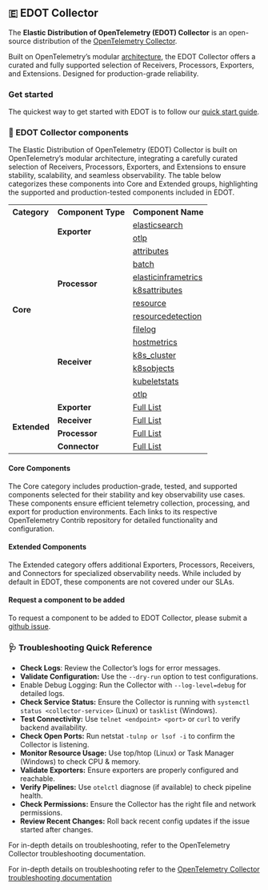 ## 🇪 EDOT Collector

The **Elastic Distribution of OpenTelemetry (EDOT) Collector** is an open-source distribution of the [OpenTelemetry Collector](https://github.com/open-telemetry/opentelemetry-collector).

Built on OpenTelemetry’s modular [architecture](https://opentelemetry.io/docs/collector/), the EDOT Collector offers a curated and fully supported selection of Receivers, Processors, Exporters, and Extensions. Designed for production-grade reliability. 

### Get started
The quickest way to get started with EDOT is to follow our [quick start guide](https://github.com/elastic/opentelemetry/blob/miguel-docs/quickstart-guide.md).

### 🧩 EDOT Collector components

The Elastic Distribution of OpenTelemetry (EDOT) Collector is built on OpenTelemetry’s modular architecture, integrating a carefully curated selection of Receivers, Processors, Exporters, and Extensions to ensure stability, scalability, and seamless observability. The table below categorizes these components into Core and Extended groups, highlighting the supported and production-tested components included in EDOT.

<table style="border-collapse: collapse; width: 100%;">
    <tr>
        <th style="text-align: left;">Category</th>
        <th style="text-align: left;">Component Type</th>
        <th style="text-align: left;">Component Name</th>
    </tr>
    <!-- Core Components -->
    <tr>
        <td rowspan="14"><strong>Core</strong></td>
        <td rowspan="2"><strong>Exporter</strong></td>
        <td><a href="https://github.com/open-telemetry/opentelemetry-collector-contrib/tree/main/exporter/elasticsearchexporter">elasticsearch</a></td>
    </tr>
    <tr>
        <td><a href="https://github.com/open-telemetry/opentelemetry-collector/tree/main/exporter/otlpexporter">otlp</a></td>
    </tr>
    <tr>
        <td rowspan="6"><strong>Processor</strong></td>
        <td><a href="https://github.com/open-telemetry/opentelemetry-collector-contrib/tree/main/processor/attributesprocessor">attributes</a></td>
    </tr>
    <tr>
        <td><a href="https://github.com/open-telemetry/opentelemetry-collector/tree/main/processor/batchprocessor">batch</a></td>
    </tr>
    <tr>
        <td><a href="https://github.com/open-telemetry/opentelemetry-collector-contrib/tree/main/processor/elasticinframetricsprocessor">elasticinframetrics</a></td>
    </tr>
    <tr>
        <td><a href="https://github.com/open-telemetry/opentelemetry-collector-contrib/tree/main/processor/k8sattributesprocessor">k8sattributes</a></td>
    </tr>
    <tr>
        <td><a href="https://github.com/open-telemetry/opentelemetry-collector/tree/main/processor/resourceprocessor">resource</a></td>
    </tr>
    <tr>
        <td><a href="https://github.com/open-telemetry/opentelemetry-collector-contrib/tree/main/processor/resourcedetectionprocessor">resourcedetection</a></td>
    </tr>
    <tr>
        <td rowspan="6"><strong>Receiver</strong></td>
        <td><a href="https://github.com/open-telemetry/opentelemetry-collector-contrib/tree/main/receiver/filelogreceiver">filelog</a></td>
    </tr>
    <tr>
        <td><a href="https://github.com/open-telemetry/opentelemetry-collector-contrib/tree/main/receiver/hostmetricsreceiver">hostmetrics</a></td>
    </tr>
    <tr>
        <td><a href="https://github.com/open-telemetry/opentelemetry-collector-contrib/tree/main/receiver/k8sclusterreceiver">k8s_cluster</a></td>
    </tr>
    <tr>
        <td><a href="https://github.com/open-telemetry/opentelemetry-collector-contrib/tree/main/receiver/k8sobjectsreceiver">k8sobjects</a></td>
    </tr>
    <tr>
        <td><a href="https://github.com/open-telemetry/opentelemetry-collector-contrib/tree/main/receiver/kubeletstatsreceiver">kubeletstats</a></td>
    </tr>
    <tr>
        <td><a href="https://github.com/open-telemetry/opentelemetry-collector/tree/main/receiver/otlpreceiver">otlp</a></td>
    </tr>
    <!-- Extended Components -->
    <tr>
        <td rowspan="4"><strong>Extended</strong></td>
        <td><strong>Exporter</strong></td>
        <td><a href="https://github.com/elastic/elastic-agent/tree/main/internal/pkg/otel#exporters">Full List</a></td>
    </tr>
    <tr>
        <td><strong>Receiver</strong></td>
        <td><a href="https://github.com/elastic/elastic-agent/tree/main/internal/pkg/otel#receivers">Full List</a></td>
    </tr>
    <tr>
        <td><strong>Processor</strong></td>
        <td><a href="https://github.com/elastic/elastic-agent/tree/main/internal/pkg/otel#processors">Full List</a></td>
    </tr>
    <tr>
        <td><strong>Connector</strong></td>
        <td><a href="https://github.com/elastic/elastic-agent/tree/main/internal/pkg/otel#connectors">Full List</a></td>
    </tr>
</table>

#### Core Components
The Core category includes production-grade, tested, and supported components selected for their stability and key observability use cases. These components ensure efficient telemetry collection, processing, and export for production environments. Each links to its respective OpenTelemetry Contrib repository for detailed functionality and configuration.

#### Extended Components
The Extended category offers additional Exporters, Processors, Receivers, and Connectors for specialized observability needs. While included by default in EDOT, these components are not covered under our SLAs.

#### Request a component to be added
To request a component to be added to EDOT Collector, please submit a [github issue](https://github.com/elastic/opentelemetry/issues/new/choose).

### 🩺 Troubleshooting Quick Reference

* **Check Logs**: Review the Collector’s logs for error messages.
* **Validate Configuration:** Use the `--dry-run` option to test configurations.
* Enable Debug Logging: Run the Collector with `--log-level=debug` for detailed logs.
* **Check Service Status:** Ensure the Collector is running with `systemctl status <collector-service>` (Linux) or `tasklist` (Windows).
* **Test Connectivity:** Use `telnet <endpoint> <port>` or `curl` to verify backend availability.
* **Check Open Ports:** Run netstat `-tulnp or lsof -i` to confirm the Collector is listening.
* **Monitor Resource Usage:** Use top/htop (Linux) or Task Manager (Windows) to check CPU & memory.
* **Validate Exporters:** Ensure exporters are properly configured and reachable.
* **Verify Pipelines:** Use `otelctl` diagnose (if available) to check pipeline health.
* **Check Permissions:** Ensure the Collector has the right file and network permissions.
* **Review Recent Changes:** Roll back recent config updates if the issue started after changes.

For in-depth details on troubleshooting, refer to the OpenTelemetry Collector troubleshooting documentation.

For in-depth details on troubleshooting refer to the [OpenTelemetry Collector troubleshooting documentation](https://opentelemetry.io/docs/collector/troubleshooting/)